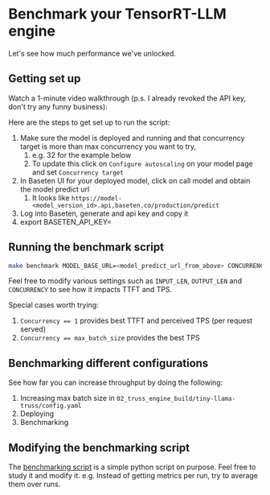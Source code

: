 # Benchmark your TensorRT-LLM engine

Let's see how much performance we've unlocked.


## Getting set up

Watch a 1-minute video walkthrough (p.s. I already revoked the API key, don't try any funny business):



Here are the steps to get set up to run the script:

1. Make sure the model is deployed and running and that concurrency target is more than max
   concurrency you want to try,
   1. e.g. 32 for the example below
   2. To update this click on `Configure autoscaling` on your model page and set
      `Concurrency target`
2. In Baseten UI for your deployed model, click on call model and obtain the
   model predict url
   1. It looks like
      `https://model-<model_version_id>.api,baseten.co/production/predict`
3. Log into Baseten, generate and api key and copy it
4. export BASETEN_API_KEY=<your api key>

## Running the benchmark script

```sh
make benchmark MODEL_BASE_URL=<model_predict_url_from_above> CONCURRENCY=32 OUTPUT_LEN=1000 INPUT_LEN=1000
```

Feel free to modify various settings such as `INPUT_LEN`, `OUTPUT_LEN` and
`CONCURRENCY` to see how it impacts TTFT and TPS.

Special cases worth trying:

1. `Concurrency == 1` provides best TTFT and perceived TPS (per request served)
2. `Concurrency == max_batch_size` provides the best TPS

## Benchmarking different configurations

See how far you can increase throughput by doing the following:

1. Increasing max batch size in
   `02_truss_engine_build/tiny-llama-truss/config.yaml`
2. Deploying
3. Benchmarking

## Modifying the benchmarking script

The [benchmarking script](/03_benchmark/load.py) is a simple python script on
purpose. Feel free to study it and modify it. e.g. Instead of getting metrics
per run, try to average them over runs.